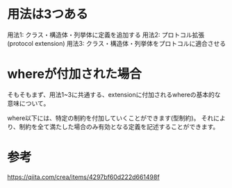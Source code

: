 # 用法は3つある

用法1: クラス・構造体・列挙体に定義を追加する
用法2: プロトコル拡張(protocol extension)
用法3: クラス・構造体・列挙体をプロトコルに適合させる

# whereが付加された場合
そもそもまず、用法1~3に共通する、extensionに付加されるwhereの基本的な意味について。

where以下には、特定の制約を付加していくことができます(型制約)。
それにより、制約を全て満たした場合のみ有効となる定義を記述することができます。

# 参考
https://qiita.com/crea/items/4297bf60d222d661498f
